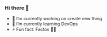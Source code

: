 ### Hi there 👋

- 🔭 I’m currently working on create new thing
- 🌱 I’m currently learning DevOps
- ⚡ Fun fact: Factos 👀👀
